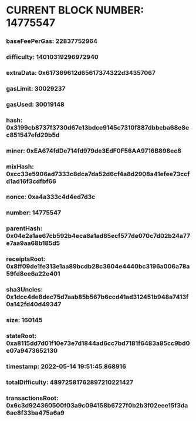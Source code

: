 # CURRENT BLOCK NUMBER: 14775547

### baseFeePerGas: 22837752964
### difficulty: 14010319296972940
### extraData: 0x617369612d65617374322d34357067
### gasLimit: 30029237
### gasUsed: 30019148
### hash: 0x3199cb8737f3730d67e13bdce9145c7310f887dbbcba68e8ec851547efd29b5d
### miner: 0xEA674fdDe714fd979de3EdF0F56AA9716B898ec8
### mixHash: 0xcc33e5906ad7333c8dca7da52d6cf4a8d2908a41efee73ccfd1ad16f3cdfbf66
### nonce: 0xa4a333c4d4ed7d3c
### number: 14775547
### parentHash: 0x04e2a1ae67cb592b4eca8a1ad85ecf577de070c7d02b24a77e7aa9aa68b185d5
### receiptsRoot: 0x8ff09de1fe313e1aa89bcdb28c3604e4440bc3196a006a78a59fd8ee6a22e401
### sha3Uncles: 0x1dcc4de8dec75d7aab85b567b6ccd41ad312451b948a7413f0a142fd40d49347
### size: 160145
### stateRoot: 0xa8115dd7d01f10e73e7d1844ad6cc7bd7181f6483a85cc9bd0e07a9473652130
### timestamp: 2022-05-14 19:51:45.868916
### totalDifficulty: 48972581762897210221427
### transactionsRoot: 0x6c3d924360500f03a9c094158b6727f0b2b3f02eee15f3da6ae8f33ba475a6a9
